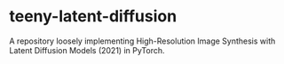 # teeny-latent-diffusion
A repository loosely implementing High-Resolution Image Synthesis with Latent Diffusion Models (2021) in PyTorch.
